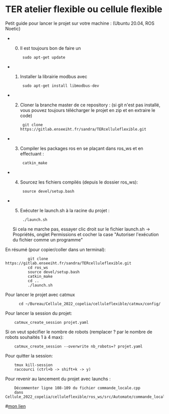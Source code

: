 # TER atelier flexible ou cellule flexible

Petit guide pour lancer le projet sur votre machine : (Ubuntu 20.04, ROS Noetic)

- 0) Il est toujours bon de faire un 

          sudo apt-get update

- 1) Installer la librairie modbus avec 

          sudo apt-get install libmodbus-dev
          
- 2) Cloner la branche master de ce repository :
    (si git n'est pas installé, vous pouvez toujours télécharger le projet en zip et en extraire le code)
    
          git clone https://gitlab.enseeiht.fr/sandra/TERcelluleflexible.git
        
          
- 3) Compiler les packages ros en se plaçant dans ros_ws et en effectuant :

          catkin_make
          
- 4) Sourcez les fichiers compilés (depuis le dossier ros_ws):

          source devel/setup.bash
          
- 5) Exécuter le launch.sh à la racine du projet :

          ./launch.sh
       
  Si cela ne marche pas, essayer clic droit sur le fichier launch.sh -> Propriétés, onglet Permissions
  et cocher la case "Autoriser l'exécution du fichier comme un programme"
  
En résumé (pour copier/coller dans un terminal):
```
          git clone https://gitlab.enseeiht.fr/sandra/TERcelluleflexible.git
          cd ros_ws
          source devel/setup.bash
          catkin_make
          cd ..
          ./launch.sh
```
Pour lancer le projet avec catmux
```
	  cd ~/Bureau/Cellule_2022_copelia/celluleflexible/catmux/config/
```
Pour lancer la session du projet:
```
 	catmux_create_session projet.yaml
```
Si on veut spécifier le nombre de robots (remplacer ? par le nombre de robots souhaités 1 à 4 max):
```
	catmux_create_session --overwrite nb_robots=? projet.yaml
```
Pour quitter la session:
```
 	tmux kill-session
 	raccourci (ctrl+b -> shift+k -> y)
```
Pour revenir au lancement du projet avec launchs :
```
 	Décommenter ligne 108-109 du fichier commande_locale.cpp 
 	dans Cellule_2022_copelia/celluleflexible/ros_ws/src/Automate/commande_locale/src
```

#[mon lien](http://....)
          
         
